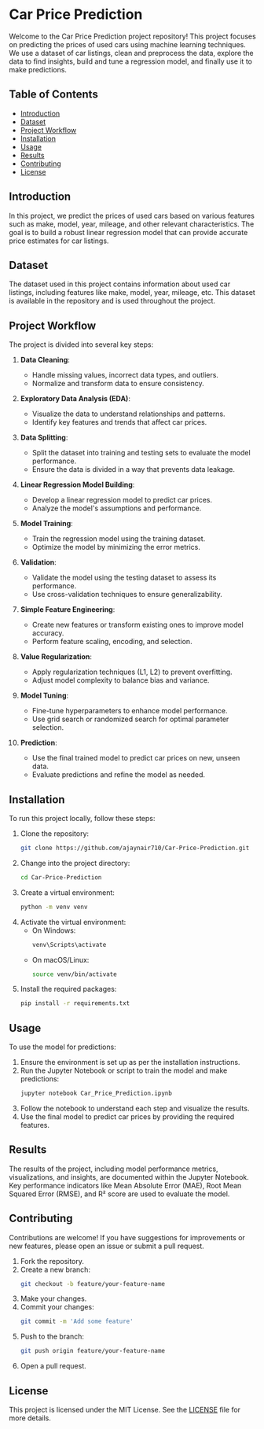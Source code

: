 # Car Price Prediction

Welcome to the Car Price Prediction project repository! This project focuses on predicting the prices of used cars using machine learning techniques. We use a dataset of car listings, clean and preprocess the data, explore the data to find insights, build and tune a regression model, and finally use it to make predictions.

## Table of Contents
- [Introduction](#introduction)
- [Dataset](#dataset)
- [Project Workflow](#project-workflow)
- [Installation](#installation)
- [Usage](#usage)
- [Results](#results)
- [Contributing](#contributing)
- [License](#license)

## Introduction
In this project, we predict the prices of used cars based on various features such as make, model, year, mileage, and other relevant characteristics. The goal is to build a robust linear regression model that can provide accurate price estimates for car listings.

## Dataset
The dataset used in this project contains information about used car listings, including features like make, model, year, mileage, etc. This dataset is available in the repository and is used throughout the project.

## Project Workflow
The project is divided into several key steps:

1. **Data Cleaning**:
   - Handle missing values, incorrect data types, and outliers.
   - Normalize and transform data to ensure consistency.

2. **Exploratory Data Analysis (EDA)**:
   - Visualize the data to understand relationships and patterns.
   - Identify key features and trends that affect car prices.

3. **Data Splitting**:
   - Split the dataset into training and testing sets to evaluate the model performance.
   - Ensure the data is divided in a way that prevents data leakage.

4. **Linear Regression Model Building**:
   - Develop a linear regression model to predict car prices.
   - Analyze the model's assumptions and performance.

5. **Model Training**:
   - Train the regression model using the training dataset.
   - Optimize the model by minimizing the error metrics.

6. **Validation**:
   - Validate the model using the testing dataset to assess its performance.
   - Use cross-validation techniques to ensure generalizability.

7. **Simple Feature Engineering**:
   - Create new features or transform existing ones to improve model accuracy.
   - Perform feature scaling, encoding, and selection.

8. **Value Regularization**:
   - Apply regularization techniques (L1, L2) to prevent overfitting.
   - Adjust model complexity to balance bias and variance.

9. **Model Tuning**:
   - Fine-tune hyperparameters to enhance model performance.
   - Use grid search or randomized search for optimal parameter selection.

10. **Prediction**:
    - Use the final trained model to predict car prices on new, unseen data.
    - Evaluate predictions and refine the model as needed.

## Installation
To run this project locally, follow these steps:

1. Clone the repository:
   ```bash
   git clone https://github.com/ajaynair710/Car-Price-Prediction.git
   ```
2. Change into the project directory:
   ```bash
   cd Car-Price-Prediction
   ```
3. Create a virtual environment:
   ```bash
   python -m venv venv
   ```
4. Activate the virtual environment:
   - On Windows:
     ```bash
     venv\Scripts\activate
     ```
   - On macOS/Linux:
     ```bash
     source venv/bin/activate
     ```
5. Install the required packages:
   ```bash
   pip install -r requirements.txt
   ```

## Usage
To use the model for predictions:

1. Ensure the environment is set up as per the installation instructions.
2. Run the Jupyter Notebook or script to train the model and make predictions:
   ```bash
   jupyter notebook Car_Price_Prediction.ipynb
   ```
3. Follow the notebook to understand each step and visualize the results.
4. Use the final model to predict car prices by providing the required features.

## Results
The results of the project, including model performance metrics, visualizations, and insights, are documented within the Jupyter Notebook. Key performance indicators like Mean Absolute Error (MAE), Root Mean Squared Error (RMSE), and R² score are used to evaluate the model.

## Contributing
Contributions are welcome! If you have suggestions for improvements or new features, please open an issue or submit a pull request.

1. Fork the repository.
2. Create a new branch:
   ```bash
   git checkout -b feature/your-feature-name
   ```
3. Make your changes.
4. Commit your changes:
   ```bash
   git commit -m 'Add some feature'
   ```
5. Push to the branch:
   ```bash
   git push origin feature/your-feature-name
   ```
6. Open a pull request.

## License
This project is licensed under the MIT License. See the [LICENSE](LICENSE) file for more details.
